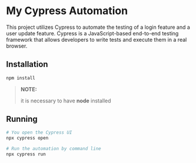 # My Cypress Automation

This project utilizes Cypress to automate the testing of a login feature and a user update feature. Cypress is a JavaScript-based end-to-end testing framework that allows developers to write tests and execute them in a real browser.

## Installation
```bash
npm install
```
> **NOTE:**
>
> it is necessary to have **node** installed

## Running
```bash
# You open the Cypress UI
npx cypress open

# Run the automation by command line
npx cypress run
```

